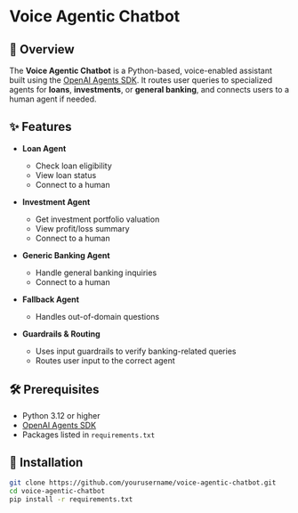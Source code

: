 # Voice Agentic Chatbot

## 🧠 Overview

The **Voice Agentic Chatbot** is a Python-based, voice-enabled assistant built using the [OpenAI Agents SDK](https://openai.github.io/openai-agents-python/voice/quickstart/). It routes user queries to specialized agents for **loans**, **investments**, or **general banking**, and connects users to a human agent if needed.

## ✨ Features

- **Loan Agent**  
  - Check loan eligibility  
  - View loan status  
  - Connect to a human

- **Investment Agent**  
  - Get investment portfolio valuation  
  - View profit/loss summary  
  - Connect to a human

- **Generic Banking Agent**  
  - Handle general banking inquiries  
  - Connect to a human

- **Fallback Agent**  
  - Handles out-of-domain questions

- **Guardrails & Routing**  
  - Uses input guardrails to verify banking-related queries  
  - Routes user input to the correct agent

## 🛠️ Prerequisites

- Python 3.12 or higher
- [OpenAI Agents SDK](https://openai.github.io/openai-agents-python/)
- Packages listed in `requirements.txt`

## 🚀 Installation

```bash
git clone https://github.com/yourusername/voice-agentic-chatbot.git
cd voice-agentic-chatbot
pip install -r requirements.txt
